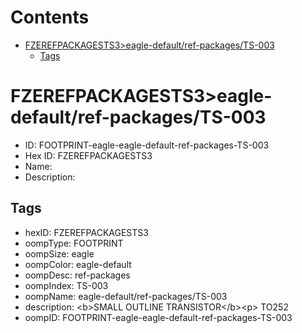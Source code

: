 



Contents
========

* [FZEREFPACKAGESTS3>eagle-default/ref-packages/TS-003](#fzerefpackagests3eagle-defaultref-packagests-003)
	* [Tags](#tags)

# FZEREFPACKAGESTS3>eagle-default/ref-packages/TS-003

- ID: FOOTPRINT-eagle-eagle-default-ref-packages-TS-003
- Hex ID: FZEREFPACKAGESTS3
- Name: 
- Description: 

## Tags

- hexID: FZEREFPACKAGESTS3
- oompType: FOOTPRINT
- oompSize: eagle
- oompColor: eagle-default
- oompDesc: ref-packages
- oompIndex: TS-003
- oompName: eagle-default/ref-packages/TS-003
- description: &lt;b&gt;SMALL OUTLINE TRANSISTOR&lt;/b&gt;&lt;p&gt;&#xD;
TO252
- oompID: FOOTPRINT-eagle-eagle-default-ref-packages-TS-003
